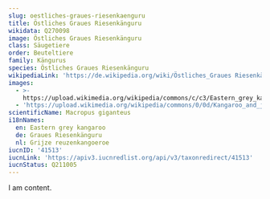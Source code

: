 ```yaml
---
slug: oestliches-graues-riesenkaenguru
title: Östliches Graues Riesenkänguru
wikidata: Q270098
image: Östliches Graues Riesenkänguru
class: Säugetiere
order: Beuteltiere
family: Kängurus
species: Östliches Graues Riesenkänguru
wikipediaLink: 'https://de.wikipedia.org/wiki/Östliches_Graues Riesenkänguru'
images:
  - >-
    https://upload.wikimedia.org/wikipedia/commons/c/c3/Eastern_grey_kangaroo_dec07_02.jpg
  - 'https://upload.wikimedia.org/wikipedia/commons/0/0d/Kangaroo_and_joey03.jpg'
scientificName: Macropus giganteus
i18nNames:
  en: Eastern grey kangaroo
  de: Graues Riesenkänguru
  nl: Grijze reuzenkangoeroe
iucnID: '41513'
iucnLink: 'https://apiv3.iucnredlist.org/api/v3/taxonredirect/41513'
iucnStatus: Q211005
---
```


I am content.
